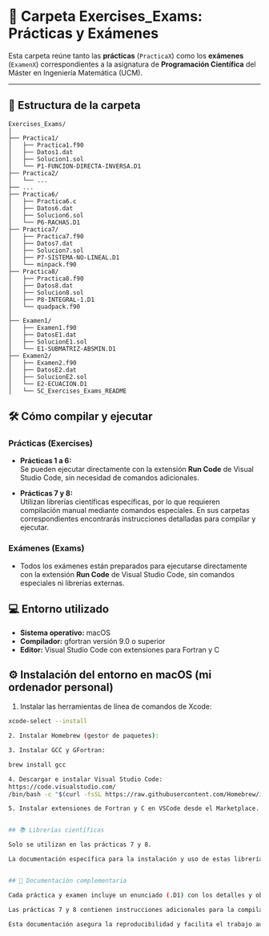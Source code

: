 # 📁 Carpeta Exercises_Exams: Prácticas y Exámenes

Esta carpeta reúne tanto las **prácticas** (`PracticaX`) como los **exámenes** (`ExamenX`) correspondientes a la asignatura de **Programación Científica** del Máster en Ingeniería Matemática (UCM).

---

## 📂 Estructura de la carpeta

```plaintext
Exercises_Exams/
│
├── Practica1/
│   ├── Practica1.f90
│   ├── Datos1.dat
│   ├── Solucion1.sol
│   └── P1-FUNCION-DIRECTA-INVERSA.D1
├── Practica2/
│   └── ...
├── ...
├── Practica6/
│   ├── Practica6.c
│   ├── Datos6.dat
│   ├── Solucion6.sol
│   └── P6-RACHAS.D1
├── Practica7/
│   ├── Practica7.f90
│   ├── Datos7.dat
│   ├── Solucion7.sol
│   ├── P7-SISTEMA-NO-LINEAL.D1
│   └── minpack.f90
├── Practica8/
│   ├── Practica8.f90
│   ├── Datos8.dat
│   ├── Solucion8.sol
│   ├── P8-INTEGRAL-1.D1
│   └── quadpack.f90
│
├── Examen1/
│   ├── Examen1.f90
│   ├── DatosE1.dat
│   ├── SolucionE1.sol
│   └── E1-SUBMATRIZ-ABSMIN.D1
├── Examen2/
│   ├── Examen2.f90
│   ├── DatosE2.dat
│   ├── SolucionE2.sol
│   └── E2-ECUACION.D1
│   └── SC_Exercises_Exams_README
```
## 🛠️ Cómo compilar y ejecutar

### Prácticas (Exercises)

- **Prácticas 1 a 6:**  
  Se pueden ejecutar directamente con la extensión **Run Code** de Visual Studio Code, sin necesidad de comandos adicionales.

- **Prácticas 7 y 8:**  
  Utilizan librerías científicas específicas, por lo que requieren compilación manual mediante comandos especiales. En sus carpetas correspondientes encontrarás instrucciones detalladas para compilar y ejecutar.

### Exámenes (Exams)

- Todos los exámenes están preparados para ejecutarse directamente con la extensión **Run Code** de Visual Studio Code, sin comandos especiales ni librerías externas.

## 💻 Entorno utilizado

- **Sistema operativo:** macOS  
- **Compilador:** gfortran versión 9.0 o superior  
- **Editor:** Visual Studio Code con extensiones para Fortran y C  



## ⚙️ Instalación del entorno en macOS (mi ordenador personal)

1. Instalar las herramientas de línea de comandos de Xcode:

```bash
xcode-select --install

2. Instalar Homebrew (gestor de paquetes):

3. Instalar GCC y GFortran:

brew install gcc

4. Descargar e instalar Visual Studio Code:
https://code.visualstudio.com/
/bin/bash -c "$(curl -fsSL https://raw.githubusercontent.com/Homebrew/install/HEAD/install.sh)"

5. Instalar extensiones de Fortran y C en VSCode desde el Marketplace.


## 📚 Librerías científicas

Solo se utilizan en las prácticas 7 y 8.

La documentación específica para la instalación y uso de estas librerías se encuentra en las carpetas de estas prácticas.


## 📄 Documentación complementaria

Cada práctica y examen incluye un enunciado (.D1) con los detalles y objetivos.

Las prácticas 7 y 8 contienen instrucciones adicionales para la compilación y uso de librerías.

Esta documentación asegura la reproducibilidad y facilita el trabajo autónomo.
